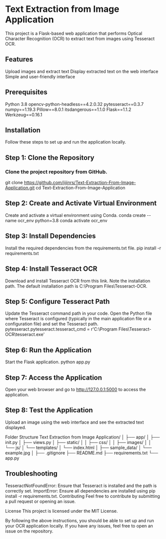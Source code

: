 # Text Extraction from Image Application
This project is a Flask-based web application that performs Optical Character Recognition (OCR) to extract text from images using Tesseract OCR.

## Features
Upload images and extract text
Display extracted text on the web interface
Simple and user-friendly interface

## Prerequisites
Python 3.8
opencv-python-headless==4.2.0.32
pytesseract==0.3.7
numpy==1.19.3
Pillow==8.0.1
itsdangerous==1.1.0
Flask==1.1.2
Werkzeug==0.16.1

## Installation
Follow these steps to set up and run the application locally.

## Step 1: Clone the Repository
### Clone the project repository from GitHub.
   git clone https://github.com/jijinrs/Text-Extraction-From-Image-Application.git
   cd Text-Extraction-From-Image-Application

## Step 2: Create and Activate Virtual Environment
   Create and activate a virtual environment using Conda.
   conda create --name ocr_env python=3.8
   conda activate ocr_env

## Step 3: Install Dependencies
  Install the required dependencies from the requirements.txt file.
  pip install -r requirements.txt

## Step 4: Install Tesseract OCR
   Download and install Tesseract OCR from this link.
   Note the installation path. The default installation path is C:\Program Files\Tesseract-OCR.

## Step 5: Configure Tesseract Path
   Update the Tesseract command path in your code. Open the Python file where Tesseract is configured (typically in the main application file or a configuration file) and set the Tesseract path.
   pytesseract.pytesseract.tesseract_cmd = r'C:\Program Files\Tesseract-OCR\tesseract.exe'
## Step 6: Run the Application
   Start the Flask application.
   python app.py
   
## Step 7: Access the Application
Open your web browser and go to http://127.0.0.1:5000 to access the application.

## Step 8: Test the Application
 Upload an image using the web interface and see the extracted text displayed.

Folder Structure
Text Extraction from Image Application/
│
├── app/
│ ├── init.py
│ ├── views.py
│ ├── static/
│ │ ├── css/
│ │ ├── images/
│ │ └── js/
│ └── templates/
│ └── index.html
│
├── sample_data/
│ └── example.jpg
│
├── .gitignore
├── README.md
├── requirements.txt
└── app.py
## Troubleshooting
  TesseractNotFoundError: Ensure that Tesseract is installed and the path is correctly set.
  ImportError: Ensure all dependencies are installed using pip install -r requirements.txt.
Contributing
Feel free to contribute by submitting a pull request or opening an issue.

License
This project is licensed under the MIT License.

By following the above instructions, you should be able to set up and run your OCR application locally. If you have any issues, feel free to open an issue on the repository.
